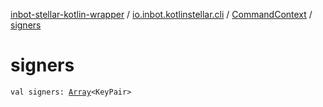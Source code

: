 [inbot-stellar-kotlin-wrapper](../../index.md) / [io.inbot.kotlinstellar.cli](../index.md) / [CommandContext](index.md) / [signers](./signers.md)

# signers

`val signers: `[`Array`](https://kotlinlang.org/api/latest/jvm/stdlib/kotlin/-array/index.html)`<KeyPair>`